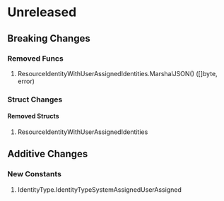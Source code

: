 # Unreleased

## Breaking Changes

### Removed Funcs

1. ResourceIdentityWithUserAssignedIdentities.MarshalJSON() ([]byte, error)

### Struct Changes

#### Removed Structs

1. ResourceIdentityWithUserAssignedIdentities

## Additive Changes

### New Constants

1. IdentityType.IdentityTypeSystemAssignedUserAssigned
